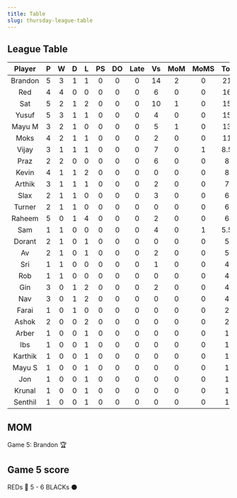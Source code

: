 ```yaml
---
title: Table
slug: thursday-league-table
---
```


## League Table

**Player**|**P**|**W**|**D**|**L**|**PS**|**DO**|**Late**|**Vs**|**MoM**|**MoMS**|**Tot**|**Ave**
:-----:|:-----:|:-----:|:-----:|:-----:|:-----:|:-----:|:-----:|:-----:|:-----:|:-----:|:-----:|:-----:
Brandon|5|3|1|1|0|0|0|14|2|0|21|4.2
Red|4|4|0|0|0|0|0|6|0|0|16|4
Sat|5|2|1|2|0|0|0|10|1|0|15|3
Yusuf|5|3|1|1|0|0|0|4|0|0|15|3
Mayu M|3|2|1|0|0|0|0|5|1|0|13|4.33
Moks|4|2|1|1|0|0|0|2|0|0|11|2.75
Vijay|3|1|1|1|0|0|0|7|0|1|8.5|2.83
Praz|2|2|0|0|0|0|0|6|0|0|8|4
Kevin|4|1|1|2|0|0|0|0|0|0|8|2
Arthik|3|1|1|1|0|0|0|2|0|0|7|2.33
Slax|2|1|1|0|0|0|0|3|0|0|6|3
Turner|2|1|1|0|0|0|0|0|0|0|6|3
Raheem|5|0|1|4|0|0|0|2|0|0|6|1.2
Sam|1|1|0|0|0|0|0|4|0|1|5.5|5.5
Dorant|2|1|0|1|0|0|0|0|0|0|5|2.5
Av|2|1|0|1|0|0|0|2|0|0|5|2.5
Sri|1|1|0|0|0|0|0|1|0|0|4|4
Rob|1|1|0|0|0|0|0|0|0|0|4|4
Gin|3|0|1|2|0|0|0|2|0|0|4|1.33
Nav|3|0|1|2|0|0|0|0|0|0|4|1.33
Farai|1|0|1|0|0|0|0|0|0|0|2|2
Ashok|2|0|0|2|0|0|0|0|0|0|2|1
Arber|1|0|0|1|0|0|0|0|0|0|1|1
Ibs|1|0|0|1|0|0|0|0|0|0|1|1
Karthik|1|0|0|1|0|0|0|0|0|0|1|1
Mayu S|1|0|0|1|0|0|0|0|0|0|1|1
Jon|1|0|0|1|0|0|0|0|0|0|1|1
Krunal|1|0|0|1|0|0|0|0|0|0|1|1
Senthil|1|0|0|1|0|0|0|0|0|0|1|1

## MOM 

Game 5: Brandon 🏆


## Game 5 score

REDs 🔴 5 - 6 BLACKs ⚫️



